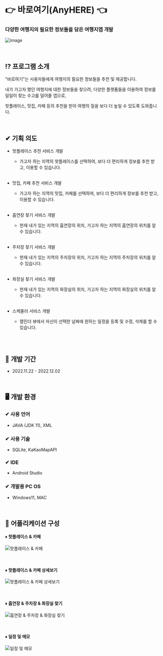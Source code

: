 # 👉 바로여기(AnyHERE) 👈
### 다양한 여행지의 필요한 정보들을 담은 여행지앱 개발<br>
![image](https://github.com/Maengmo/Development-of-necessary-information-and-travel-destination-recommendation-app-using-public-data/assets/117720344/f991d496-374b-4615-b1b6-7d0a398d9b37)

<br>

## ⁉ 프로그램 소개
  <p>"바로여기"는 사용자들에게 여행지의 필요한 정보들을 추천 및 제공합니다.</p>
  <p>내가 가고자 했던 여행지에 대한 정보들을 찾으려, 다양한 플랫폼들을 이용하여 정보를 일일이 찾는 수고를 덜어줄 앱으로,</p>
  <p>핫플레이스, 맛집, 카페 등의 추천을 받아 여행의 질을 보다 더 높일 수 있도록 도와줍니다.</p>
  
  <br>
  
## ✔ 기획 의도
- 핫플레이스 추천 서비스 개발
  - 가고자 하는 지역의 핫플레이스를 선택하여, 보다 더 편리하게 정보를 추천 받고, 이용할 수 있습니다.<br><br>

- 맛집, 카페 추천 서비스 개발
  - 가고자 하는 지역의 맛집, 카페를 선택하여, 보다 더 편리하게 정보를 추천 받고, 이용할 수 있습니다.<br><br>

- 흡연장 찾기 서비스 개발
  - 현재 내가 있는 지역의 흡연장의 위치, 가고자 하는 지역의 흡연장의 위치를 알 수 있습니다.<br><br>

- 주차장 찾기 서비스 개발
  - 현재 내가 있는 지역의 주차장의 위치, 가고자 하는 지역의 주차장의 위치를 알 수 있습니다.<br><br>

- 화장실 찾기 서비스 개발
  - 현재 내가 있는 지역의 화장실의 위치, 가고자 하는 지역의 화장실의 위치를 알 수 있습니다.<br><br>

- 스케줄러 서비스 개발
  - 캘린더 뷰에서 자신이 선택한 날짜에 원하는 일정을 등록 및 수정, 삭제를 할 수 있습니다.<br><br>

<br>

## 📆 개발 기간
- 2022.11.22 - 2022.12.02

<br>

## 🖥 개발 환경
### ✔ 사용 언어
- JAVA (JDK 11), XML
### ✔ 사용 기술
- SQLite, KaKaoMapAPI
### ✔ IDE
- Android Studio
### ✔ 개발용 PC OS
- Windows11, MAC

<br>

## 📱 어플리케이션 구성 
#### ♦ 핫플레이스 & 카페
![핫플레이스 & 카페](https://github.com/Maengmo/Development-of-necessary-information-and-travel-destination-recommendation-app-using-public-data/assets/117720344/a422a44b-8281-4345-9967-fb2802ffb059)

<br>

#### ♦ 핫플레이스 & 카페 상세보기
![핫플레이스 & 카페 상세보기](https://github.com/Maengmo/Development-of-necessary-information-and-travel-destination-recommendation-app-using-public-data/assets/117720344/1c40c548-8e18-41e8-8a90-5f36e965f306)

<br>

#### ♦ 흡연장 & 주차장 & 화장실 찾기
![흡연장 & 주차장 & 화장실 찾기](https://github.com/Maengmo/Development-of-necessary-information-and-travel-destination-recommendation-app-using-public-data/assets/117720344/0e2bd5d2-599a-4150-93d8-4ac7431c2ba7)

<br>

#### ♦ 일정 및 메모
![일정 및 메모](https://github.com/Maengmo/Development-of-necessary-information-and-travel-destination-recommendation-app-using-public-data/assets/117720344/273082e8-e55a-4caf-b765-ff091397aaaf)

<br>
